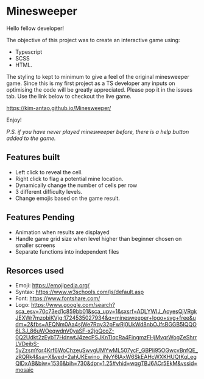 # Minesweeper
Hello fellow developer!

The objective of this project was to create an interactive game using:
* Typescript
* SCSS
* HTML.

The styling to kept to minimum to give a feel of the original minesweeper game.
Since this is my first project as a TS developer any inputs on optimising the code will be greatly appreciated. Please pop it in the issues tab.
Use the link below to checkout the live game.

https://kim-antao.github.io/Minesweeper/

Enjoy!

_P.S. if you have never played minesweeper before, there is a help button added to the game._


## Features built
* Left click to reveal the cell.
* Right click to flag a potential mine location.
* Dynamically change the number of cells per row
* 3 different difficulty levels.
* Change emojis based on the game result.


## Features Pending
* Animation when results are displayed
* Handle game grid size when level higher than beginner chosen on smaller screens
* Separate functions into independent files


## Resorces used
* Emoji: https://emojipedia.org/
* Syntax: https://www.w3schools.com/js/default.asp
* Font: https://www.fontshare.com/
* Logo: https://www.google.com/search?sca_esv=70c73ed1c859bb01&sca_upv=1&sxsrf=ADLYWIJ_AoyesQjVRgkJEXWr7mzobiKVjg:1724535027934&q=minesweeper+logo+svg+free&udm=2&fbs=AEQNm0Aa4sjWe7Rqy32pFwRj0UkWd8nbOJfsBGGB5IQQO6L3J_86uWOeqwdnV0yaSF-x2joQcoZ-0Q2Udkt2zEybT7HdnwtJ4zecPSJKnTlqcRa4FingmzFHjMvqrWogZeShrrLVDeibS-5yZzsmYor4Krf6WoChzeuSwvgUMYwML507ycF_GBPIi95OGwcvBnfQE_zRQRk4&sa=X&ved=2ahUKEwino_jNyY6IAxW6SkEAHcWXKHUQtKgLegQIDxAB&biw=1536&bih=730&dpr=1.25#vhid=wqgTBJ6ACr5EkM&vssid=mosaic